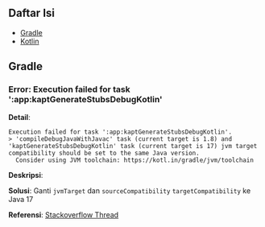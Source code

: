## Daftar Isi
- [Gradle](#gradle)
- [Kotlin](#kotlin-errors)


## Gradle

### Error: Execution failed for task ':app:kaptGenerateStubsDebugKotlin'
**Detail**:
```
Execution failed for task ':app:kaptGenerateStubsDebugKotlin'.
> 'compileDebugJavaWithJavac' task (current target is 1.8) and 'kaptGenerateStubsDebugKotlin' task (current target is 17) jvm target compatibility should be set to the same Java version.
  Consider using JVM toolchain: https://kotl.in/gradle/jvm/toolchain
```

**Deskripsi**:


**Solusi**: 
Ganti `jvmTarget` dan `sourceCompatibility` `targetCompatibility` ke Java 17

**Referensi**: 
[Stackoverflow Thread](https://stackoverflow.com/questions/69079963/how-to-set-compilejava-task-11-and-compilekotlin-task-1-8-jvm-target-com)


